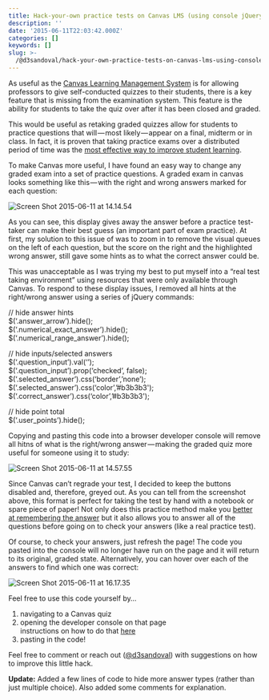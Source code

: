 ```yaml
---
title: Hack-your-own practice tests on Canvas LMS (using console jQuery)
description: ''
date: '2015-06-11T22:03:42.000Z'
categories: []
keywords: []
slug: >-
  /@d3sandoval/hack-your-own-practice-tests-on-canvas-lms-using-console-jquery-636dfeb7c38c
---
```


As useful as the [Canvas Learning Management System](http://www.canvaslms.com/) is for allowing professors to give self-conducted quizzes to their students, there is a key feature that is missing from the examination system. This feature is the ability for students to take the quiz over after it has been closed and graded.

This would be useful as retaking graded quizzes allow for students to practice questions that will — most likely — appear on a final, midterm or in class. In fact, it is proven that taking practice exams over a distributed period of time was the [most effective way to improve student learning](http://www.psychologicalscience.org/index.php/publications/journals/pspi/learning-techniques.html).

To make Canvas more useful, I have found an easy way to change any graded exam into a set of practice questions. A graded exam in canvas looks something like this — with the right and wrong answers marked for each question:

![Screen Shot 2015-06-11 at 14.14.54](https://cdn-images-1.medium.com/max/800/0*NKWhWyCwWZEns1B8.png)

As you can see, this display gives away the answer before a practice test-taker can make their best guess (an important part of exam practice). At first, my solution to this issue of was to zoom in to remove the visual queues on the left of each question, but the score on the right and the highlighted wrong answer, still gave some hints as to what the correct answer could be.

This was unacceptable as I was trying my best to put myself into a “real test taking environment” using resources that were only available through Canvas. To respond to these display issues, I removed all hints at the right/wrong answer using a series of jQuery commands:  
  
// hide answer hints  
$(‘.answer\_arrow’).hide();  
$(‘.numerical\_exact\_answer’).hide();  
$(‘.numerical\_range\_answer’).hide();  
  
// hide inputs/selected answers  
$(‘.question\_input’).val(‘’);  
$(‘.question\_input’).prop(‘checked’, false);  
$(‘.selected\_answer’).css(‘border’,’none’);  
$(‘.selected\_answer’).css(‘color’,’#b3b3b3');  
$(‘.correct\_answer’).css(‘color’,’#b3b3b3');  
  
// hide point total  
$(‘.user\_points’).hide();  
  
Copying and pasting this code into a browser developer console will remove all hitns of what is the right/wrong answer — making the graded quiz more useful for someone using it to study:

![Screen Shot 2015-06-11 at 14.57.55](https://cdn-images-1.medium.com/max/800/0*IjU4MoehtUQV8gOR.png)

Since Canvas can’t regrade your test, I decided to keep the buttons disabled and, therefore, greyed out. As you can tell from the screenshot above, this format is perfect for taking the test by hand with a notebook or spare piece of paper! Not only does this practice method make you [better at remembering the answer](http://www.lifehack.org/articles/productivity/writing-and-remembering-why-we-remember-what-we-write.html) but it also allows you to answer all of the questions before going on to check your answers (like a real practice test).

Of course, to check your answers, just refresh the page! The code you pasted into the console will no longer have run on the page and it will return to its original, graded state. Alternatively, you can hover over each of the answers to find which one was correct:

![Screen Shot 2015-06-11 at 16.17.35](https://cdn-images-1.medium.com/max/800/0*mNCjoHC5ojm43TtQ.png)

Feel free to use this code yourself by…

1.  navigating to a Canvas quiz
2.  opening the developer console on that page  
    instructions on how to do that [here](http://wickedlysmart.com/hfjsconsole/)
3.  pasting in the code!

Feel free to comment or reach out ([@d3sandoval](http://www.twitter.com/d3sandoval)) with suggestions on how to improve this little hack.

**Update:** Added a few lines of code to hide more answer types (rather than just multiple choice). Also added some comments for explanation.